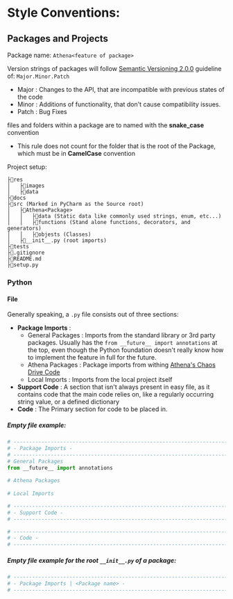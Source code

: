 # Style Conventions:
## Packages and Projects
Package name: `Athena<feature of package>`

Version strings of packages will follow [Semantic Versioning 2.0.0](https://semver.org/spec/v2.0.0.html) guideline of: `Major.Minor.Patch`
- Major : Changes to the API, that are incompatible with previous states of the code 
- Minor : Additions of functionality, that don't cause compatibility issues.
- Patch : Bug Fixes

files and folders within a package are to named with the **snake_case** convention
- This rule does not count for the folder that is the root of the Package, which must be in **CamelCase** convention

Project setup:
```
├📁res
│   ├📁images
│   ├📁data
├📁docs
├📁src (Marked in PyCharm as the Source root)
│   ├📁Athena<Package>
│	│	├📁data (Static data like commonly used strings, enum, etc...)
│	│	├📁functions (Stand alone functions, decorators, and generators)
│	│	├📁objests (Classes)
│   ├📄__init__.py (root imports)
├📁tests
├📄.gitignore
├📄README.md
├📄setup.py		

```

### Python 
#### File
Generally speaking, a `.py` file consists out of three sections:
- **Package Imports** :
	- General Packages : Imports from the standard library or 3rd party packages. Usually has the `from __future__ import annotations` at the top, even though the Python foundation doesn't really know how to implement the feature in full for the future.
	- Athena Packages : Package imports from withing [Athena's Chaos Drive Code](https://github.com/Athena-Chaos-Driven-Code)
	- Local Imports : Imports from the local project itself
- **Support Code** : A section that isn't always present in easy file, as it contains code that the main code relies on, like a regularly occurring string value, or a defined dictionary
- **Code** : The Primary section for code to be placed in.

##### Empty file example:
```python
# ----------------------------------------------------------------------------------------------------------------------  
# - Package Imports -  
# ----------------------------------------------------------------------------------------------------------------------  
# General Packages  
from __future__ import annotations 
  
# Athena Packages
  
# Local Imports  

# ----------------------------------------------------------------------------------------------------------------------  
# - Support Code -  
# ----------------------------------------------------------------------------------------------------------------------  

# ----------------------------------------------------------------------------------------------------------------------  
# - Code -  
# ----------------------------------------------------------------------------------------------------------------------  
```

##### Empty file example for the root `__init__.py` of a package:
```python
# ----------------------------------------------------------------------------------------------------------------------  
# - Package Imports | <Package name> -  
# ----------------------------------------------------------------------------------------------------------------------  
```